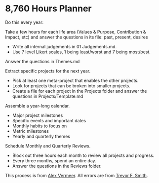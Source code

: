 # 8,760 Hours Planner 

Do this every year:

Take a few hours for each life area (Values & Purpose, Contribution & Impact, etc) and answer the questions in its file: past, present, desires

- Write all internal judgements in 01 Judgements.md.
- Use 7 level Likert scales, 1 being least/worst and 7 being most/best.

Answer the questions in Themes.md

Extract specific projects for the next year.

- Pick at least one meta-project that enables the other projects.
- Look for projects that can be broken into smaller projects.
- Create a file for each project in the Projects folder and answer the questions in Projects/Template.md

Assemble a year-long calendar.

- Major project milestones
- Specific events and important dates
- Monthly habits to focus on
- Metric milestones
- Yearly and quarterly themes

Schedule Monthly and Quarterly Reviews.

- Block out three hours each month to review all projects and progress.
- Every three months, spend an entire day.
- Answer the questions in the Reviews folder.

This process is from [Alex Vermeer](https://alexvermeer.com/8760hours/). All errors are from [Trevor F. Smith](https://trevor.smith.name/).


